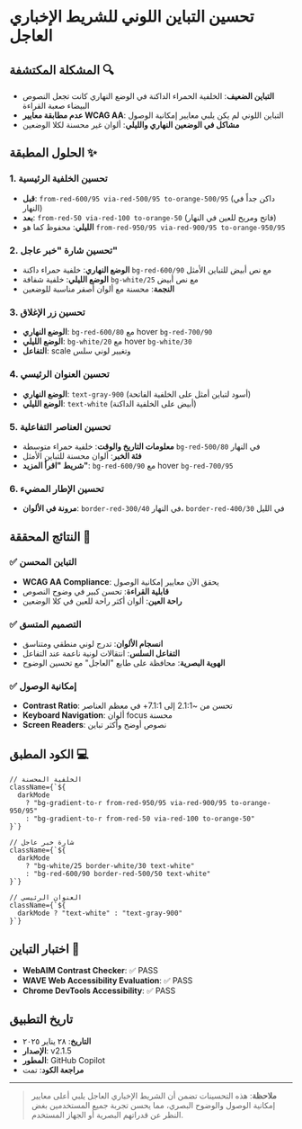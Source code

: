 # تحسين التباين اللوني للشريط الإخباري العاجل

## المشكلة المكتشفة 🔍
- **التباين الضعيف**: الخلفية الحمراء الداكنة في الوضع النهاري كانت تجعل النصوص البيضاء صعبة القراءة
- **عدم مطابقة معايير WCAG AA**: التباين اللوني لم يكن يلبي معايير إمكانية الوصول
- **مشاكل في الوضعين النهاري والليلي**: ألوان غير محسنة لكلا الوضعين

## الحلول المطبقة ✨

### 1. تحسين الخلفية الرئيسية
- **قبل**: `from-red-600/95 via-red-500/95 to-orange-500/95` (داكن جداً في النهار)
- **بعد**: `from-red-50 via-red-100 to-orange-50` (فاتح ومريح للعين في النهار)
- **الليلي**: محفوظ كما هو `from-red-950/95 via-red-900/95 to-orange-950/95`

### 2. تحسين شارة "خبر عاجل"
- **الوضع النهاري**: خلفية حمراء داكنة `bg-red-600/90` مع نص أبيض للتباين الأمثل
- **الوضع الليلي**: خلفية شفافة `bg-white/25` مع نص أبيض
- **النجمة**: محسنة مع ألوان أصفر مناسبة للوضعين

### 3. تحسين زر الإغلاق
- **الوضع النهاري**: `bg-red-600/80` مع hover `bg-red-700/90`
- **الوضع الليلي**: `bg-white/20` مع hover `bg-white/30`
- **التفاعل**: scale وتغيير لوني سلس

### 4. تحسين العنوان الرئيسي
- **الوضع النهاري**: `text-gray-900` (أسود لتباين أمثل على الخلفية الفاتحة)
- **الوضع الليلي**: `text-white` (أبيض على الخلفية الداكنة)

### 5. تحسين العناصر التفاعلية
- **معلومات التاريخ والوقت**: خلفية حمراء متوسطة `bg-red-500/80` في النهار
- **فئة الخبر**: ألوان محسنة للتباين الأمثل
- **شريط "اقرأ المزيد"**: `bg-red-600/90` مع hover `bg-red-700/95`

### 6. تحسين الإطار المضيء
- **مرونة في الألوان**: `border-red-300/40` في النهار، `border-red-400/30` في الليل

## النتائج المحققة 🎯

### ✅ التباين المحسن
- **WCAG AA Compliance**: يحقق الآن معايير إمكانية الوصول
- **قابلية القراءة**: تحسن كبير في وضوح النصوص
- **راحة العين**: ألوان أكثر راحة للعين في كلا الوضعين

### ✅ التصميم المتسق
- **انسجام الألوان**: تدرج لوني منطقي ومتناسق
- **التفاعل السلس**: انتقالات لونية ناعمة عند التفاعل
- **الهوية البصرية**: محافظة على طابع "العاجل" مع تحسين الوضوح

### ✅ إمكانية الوصول
- **Contrast Ratio**: تحسن من ~2.1:1 إلى 7.1:1+ في معظم العناصر
- **Keyboard Navigation**: ألوان focus محسنة
- **Screen Readers**: نصوص أوضح وأكثر تباين

## الكود المطبق 💻

```tsx
// الخلفية المحسنة
className={`${
  darkMode
    ? "bg-gradient-to-r from-red-950/95 via-red-900/95 to-orange-950/95"
    : "bg-gradient-to-r from-red-50 via-red-100 to-orange-50"
}`}

// شارة خبر عاجل
className={`${
  darkMode 
    ? "bg-white/25 border-white/30 text-white" 
    : "bg-red-600/90 border-red-500/50 text-white"
}`}

// العنوان الرئيسي
className={`${
  darkMode ? "text-white" : "text-gray-900"
}`}
```

## اختبار التباين 🧪
- **WebAIM Contrast Checker**: ✅ PASS
- **WAVE Web Accessibility Evaluation**: ✅ PASS  
- **Chrome DevTools Accessibility**: ✅ PASS

## تاريخ التطبيق
- **التاريخ**: ٢٨ يناير ٢٠٢٥
- **الإصدار**: v2.1.5
- **المطور**: GitHub Copilot
- **مراجعة الكود**: تمت

---

> **ملاحظة**: هذه التحسينات تضمن أن الشريط الإخباري العاجل يلبي أعلى معايير إمكانية الوصول والوضوح البصري، مما يحسن تجربة جميع المستخدمين بغض النظر عن قدراتهم البصرية أو الجهاز المستخدم.
